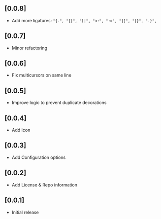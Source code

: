 ## [0.0.8]
- Add more ligatures: `"{.", "{|", "[|", "<:", ":>", "|]", "|}", ".}",`

## [0.0.7]
- Minor refactoring

## [0.0.6]
- Fix multicursors on same line

## [0.0.5]
- Improve logic to prevent duplicate decorations

## [0.0.4]
- Add Icon

## [0.0.3]
- Add Configuration options

## [0.0.2]
- Add License & Repo information

## [0.0.1]
- Initial release
